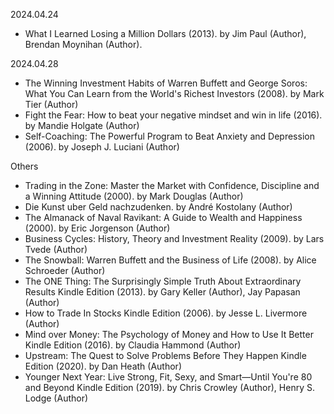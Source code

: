 2024.04.24
- What I Learned Losing a Million Dollars (2013). by Jim Paul (Author), Brendan Moynihan (Author).

2024.04.28
- The Winning Investment Habits of Warren Buffett and George Soros: What You Can Learn from the World's Richest Investors (2008). by Mark Tier (Author)
- Fight the Fear: How to beat your negative mindset and win in life (2016). by Mandie Holgate (Author)
- Self-Coaching: The Powerful Program to Beat Anxiety and Depression (2006). by Joseph J. Luciani (Author)


Others
- Trading in the Zone: Master the Market with Confidence, Discipline and a Winning Attitude (2000). by Mark Douglas (Author)
- Die Kunst uber Geld nachzudenken. by André Kostolany (Author)
- The Almanack of Naval Ravikant: A Guide to Wealth and Happiness (2000). by Eric Jorgenson (Author)
- Business Cycles: History, Theory and Investment Reality (2009). by Lars Tvede (Author)
- The Snowball: Warren Buffett and the Business of Life (2008). by Alice Schroeder (Author)
- The ONE Thing: The Surprisingly Simple Truth About Extraordinary Results Kindle Edition (2013). by Gary Keller (Author), Jay Papasan (Author)
- How to Trade In Stocks Kindle Edition (2006). by Jesse L. Livermore (Author)
- Mind over Money: The Psychology of Money and How to Use It Better Kindle Edition (2016). by Claudia Hammond (Author)
- Upstream: The Quest to Solve Problems Before They Happen Kindle Edition (2020). by Dan Heath (Author)
- Younger Next Year: Live Strong, Fit, Sexy, and Smart—Until You're 80 and Beyond Kindle Edition (2019). by Chris Crowley (Author), Henry S. Lodge (Author) 

